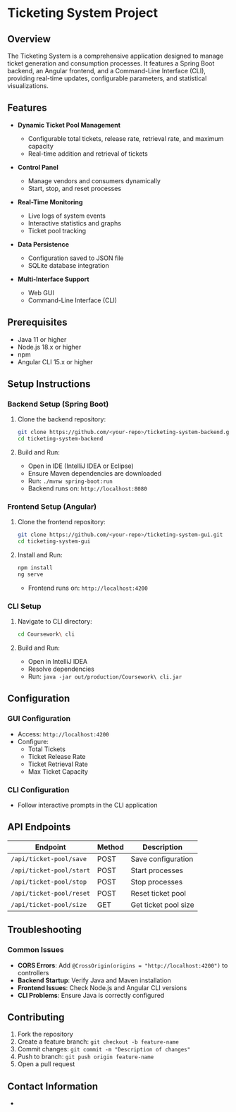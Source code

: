 # Ticketing System Project

## Overview

The Ticketing System is a comprehensive application designed to manage ticket generation and consumption processes. It features a Spring Boot backend, an Angular frontend, and a Command-Line Interface (CLI), providing real-time updates, configurable parameters, and statistical visualizations.

## Features

- **Dynamic Ticket Pool Management**
  - Configurable total tickets, release rate, retrieval rate, and maximum capacity
  - Real-time addition and retrieval of tickets

- **Control Panel**
  - Manage vendors and consumers dynamically
  - Start, stop, and reset processes

- **Real-Time Monitoring**
  - Live logs of system events
  - Interactive statistics and graphs
  - Ticket pool tracking

- **Data Persistence**
  - Configuration saved to JSON file
  - SQLite database integration

- **Multi-Interface Support**
  - Web GUI
  - Command-Line Interface (CLI)

## Prerequisites

- Java 11 or higher
- Node.js 18.x or higher
- npm
- Angular CLI 15.x or higher

## Setup Instructions

### Backend Setup (Spring Boot)

1. Clone the backend repository:
   ```bash
   git clone https://github.com/<your-repo>/ticketing-system-backend.git
   cd ticketing-system-backend
   ```

2. Build and Run:
   - Open in IDE (IntelliJ IDEA or Eclipse)
   - Ensure Maven dependencies are downloaded
   - Run: `./mvnw spring-boot:run`
   - Backend runs on: `http://localhost:8080`

### Frontend Setup (Angular)

1. Clone the frontend repository:
   ```bash
   git clone https://github.com/<your-repo>/ticketing-system-gui.git
   cd ticketing-system-gui
   ```

2. Install and Run:
   ```bash
   npm install
   ng serve
   ```
   - Frontend runs on: `http://localhost:4200`

### CLI Setup

1. Navigate to CLI directory:
   ```bash
   cd Coursework\ cli
   ```

2. Build and Run:
   - Open in IntelliJ IDEA
   - Resolve dependencies
   - Run: `java -jar out/production/Coursework\ cli.jar`

## Configuration

### GUI Configuration
- Access: `http://localhost:4200`
- Configure:
  - Total Tickets
  - Ticket Release Rate
  - Ticket Retrieval Rate
  - Max Ticket Capacity

### CLI Configuration
- Follow interactive prompts in the CLI application

## API Endpoints

| Endpoint | Method | Description |
|----------|--------|-------------|
| `/api/ticket-pool/save` | POST | Save configuration |
| `/api/ticket-pool/start` | POST | Start processes |
| `/api/ticket-pool/stop` | POST | Stop processes |
| `/api/ticket-pool/reset` | POST | Reset ticket pool |
| `/api/ticket-pool/size` | GET | Get ticket pool size |

## Troubleshooting

### Common Issues
- **CORS Errors**: Add `@CrossOrigin(origins = "http://localhost:4200")` to controllers
- **Backend Startup**: Verify Java and Maven installation
- **Frontend Issues**: Check Node.js and Angular CLI versions
- **CLI Problems**: Ensure Java is correctly configured

## Contributing

1. Fork the repository
2. Create a feature branch: `git checkout -b feature-name`
3. Commit changes: `git commit -m "Description of changes"`
4. Push to branch: `git push origin feature-name`
5. Open a pull request

## Contact Information 

- 

